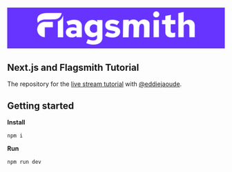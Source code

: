 [![Feature Flag, Remote Config and A/B Testing platform, Flagsmith](https://github.com/Flagsmith/flagsmith/raw/main/static-files/hero.png)](https://www.flagsmith.com/)

## Next.js and Flagsmith Tutorial

The repository for the [live stream tutorial](https://www.youtube.com/watch?v=u9TjbtZX4Zg) with [@eddiejaoude](https://twitter.com/eddiejaoude).

## Getting started


**Install**

```
npm i
```

**Run**
```
npm run dev
```




